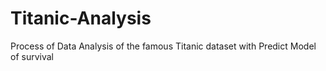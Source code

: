 # Titanic-Analysis
Process of Data Analysis of the famous Titanic dataset with Predict Model of survival
